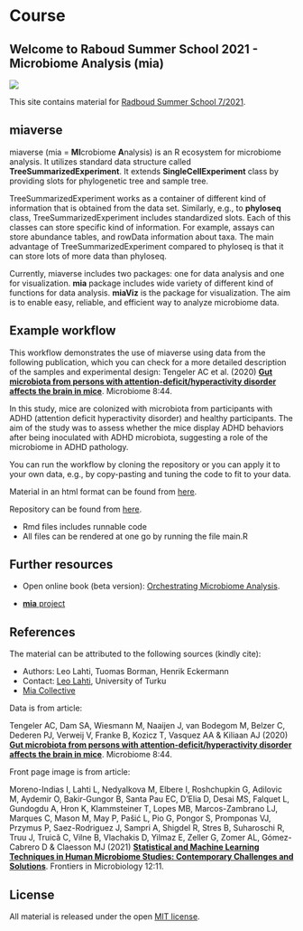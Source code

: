 # Course

## Welcome to Raboud Summer School 2021 - Microbiome Analysis (mia)

![](https://user-images.githubusercontent.com/60338854/121848694-1072a480-ccf3-11eb-9af2-7fdefd8d1794.png)

This site contains material for [Radboud Summer School 7/2021](https://www.ru.nl/radboudsummerschool/courses/2021/brain-bacteria-behaviour/).


## miaverse

miaverse (mia = **MI**crobiome **A**nalysis) is an R ecosystem for microbiome analysis. It utilizes standard data 
structure called **TreeSummarizedExperiment**. It extends **SingleCellExperiment** class by
providing slots for phylogenetic tree and sample tree. 

TreeSummarizedExperiment works as a container of different kind of information that is 
obtained from the data set. Similarly, e.g., to **phyloseq** class, TreeSummarizedExperiment 
includes standardized slots. Each of this classes can store specific kind of information. For example,
assays can store abundance tables, and rowData information about taxa.
The main advantage of TreeSummarizedExperiment compared to phyloseq is that it can store
lots of more data than phyloseq.

Currently, miaverse includes two packages: one for data analysis and one for visualization. 
**mia** package includes wide variety of different kind of functions for data analysis. 
**miaViz** is the package for visualization. The aim is to enable easy, reliable, and efficient 
way to analyze microbiome data. 

## Example workflow

This workflow demonstrates the use of miaverse using data from the
following publication, which you can check for a more detailed
description of the samples and experimental design: Tengeler AC et al. (2020) [**Gut
microbiota from persons with attention-deficit/hyperactivity disorder
affects the brain in
mice**](https://doi.org/10.1186/s40168-020-00816-x). Microbiome 8:44.

In this study, mice are colonized with microbiota from participants with 
ADHD (attention deficit hyperactivity disorder) and healthy participants. 
The aim of the study was to assess whether the mice display ADHD behaviors after being 
inoculated with ADHD microbiota, suggesting a role of the microbiome in ADHD pathology.

You can run the workflow by cloning the repository or you can apply it to your own data, 
e.g., by copy-pasting and tuning the code to fit to your data. 

Material in an html format can be found from [here](https://microbiome.github.io/course_2021_radboud/).

Repository can be found from [here](https://github.com/microbiome/course_2021_radboud).
- Rmd files includes runnable code 
- All files can be rendered at one go by running the file main.R

## Further resources

 * Open online book (beta version):
   [Orchestrating Microbiome Analysis](https://microbiome.github.io/OMA).

 * [**mia** project](https://microbiome.github.io)

## References 

The material can be attributed to the following sources (kindly cite):

 * Authors: Leo Lahti, Tuomas Borman, Henrik Eckermann
 * Contact: [Leo Lahti](http://datascience.utu.fi), University of Turku 
 * [Mia Collective](https://microbiome.github.io)
 
Data is from article:

Tengeler AC, Dam SA, Wiesmann M, Naaijen J, van Bodegom M, 
Belzer C, Dederen PJ, Verweij V, Franke B, Kozicz T, Vasquez AA & Kiliaan AJ (2020)
[**Gut microbiota from persons with attention-deficit/hyperactivity disorder affects the brain in mice**](https://doi.org/10.1186/s40168-020-00816-x).
Microbiome 8:44. 

Front page image is from article: 

Moreno-Indias I, Lahti L, Nedyalkova M, Elbere I, Roshchupkin G, Adilovic M, Aydemir O,
Bakir-Gungor B, Santa Pau EC, D’Elia D, Desai MS, Falquet L, Gundogdu A, Hron K, Klammsteiner T,
Lopes MB, Marcos-Zambrano LJ, Marques C, Mason M, May P, Pašić L, Pio G, Pongor S, Promponas VJ,
Przymus P, Saez-Rodriguez J, Sampri A, Shigdel R, Stres B, Suharoschi R, Truu J, Truică C,
Vilne B, Vlachakis D, Yilmaz E, Zeller G, Zomer AL, Gómez-Cabrero D & Claesson MJ (2021)
[**Statistical and Machine Learning Techniques in Human Microbiome Studies: Contemporary Challenges and Solutions**](https://doi.org/10.3389/fmicb.2021.635781). 
Frontiers in Microbiology 12:11. 

## License

All material is released under the open [MIT license](LICENSE).


